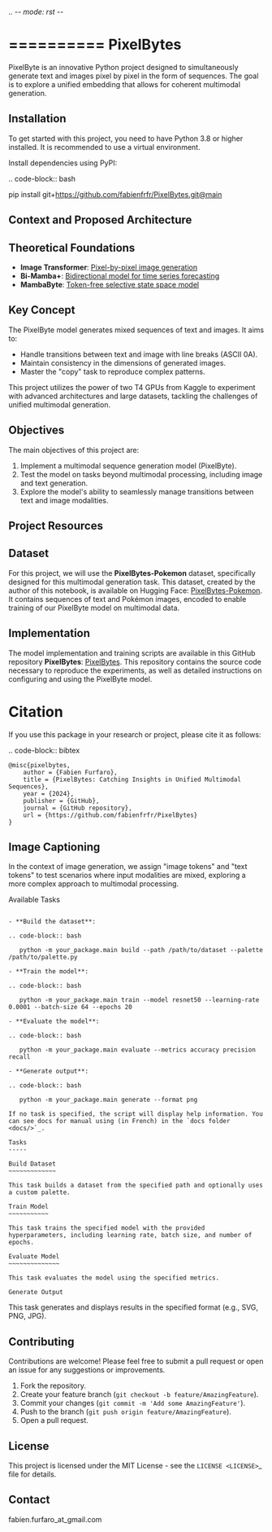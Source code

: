 .. -*- mode: rst -*-

==========
PixelBytes
==========

PixelByte is an innovative Python project designed to simultaneously generate text and images pixel by pixel in the form of sequences. The goal is to explore a unified embedding that allows for coherent multimodal generation.


Installation
------------

To get started with this project, you need to have Python 3.8 or higher installed. It is recommended to use a virtual environment.


Install dependencies using PyPI:

.. code-block:: bash

   pip install git+https://github.com/fabienfrfr/PixelBytes.git@main



Context and Proposed Architecture
----------------------------------

Theoretical Foundations
----------------

- **Image Transformer**: [Pixel-by-pixel image generation](https://arxiv.org/abs/1802.05751)
- **Bi-Mamba+**: [Bidirectional model for time series forecasting](https://arxiv.org/abs/2404.15772)
- **MambaByte**: [Token-free selective state space model](https://arxiv.org/abs/2401.13660)

Key Concept
----------------

The PixelByte model generates mixed sequences of text and images. It aims to:
- Handle transitions between text and image with line breaks (ASCII 0A).
- Maintain consistency in the dimensions of generated images.
- Master the "copy" task to reproduce complex patterns.

This project utilizes the power of two T4 GPUs from Kaggle to experiment with advanced architectures and large datasets, tackling the challenges of unified multimodal generation.

Objectives
---------

The main objectives of this project are:

1. Implement a multimodal sequence generation model (PixelByte).
2. Test the model on tasks beyond multimodal processing, including image and text generation.
3. Explore the model's ability to seamlessly manage transitions between text and image modalities.

Project Resources
-----------------

Dataset
----------------

For this project, we will use the **PixelBytes-Pokemon** dataset, specifically designed for this multimodal generation task. This dataset, created by the author of this notebook, is available on Hugging Face: [PixelBytes-Pokemon](https://huggingface.co/datasets/ffurfaro/PixelBytes-Pokemon). It contains sequences of text and Pokémon images, encoded to enable training of our PixelByte model on multimodal data.

Implementation
----------------

The model implementation and training scripts are available in this GitHub repository **PixelBytes**: [PixelBytes](https://github.com/fabienfrfr/PixelBytes). This repository contains the source code necessary to reproduce the experiments, as well as detailed instructions on configuring and using the PixelByte model.


Citation
========

If you use this package in your research or project, please cite it as follows:

.. code-block:: bibtex

    @misc{pixelbytes,
        author = {Fabien Furfaro},
        title = {PixelBytes: Catching Insights in Unified Multimodal Sequences},
        year = {2024},
        publisher = {GitHub},
        journal = {GitHub repository},
        url = {https://github.com/fabienfrfr/PixelBytes}
    }


Image Captioning
----------------

In the context of image generation, we assign "image tokens" and "text tokens" to test scenarios where input modalities are mixed, exploring a more complex approach to multimodal processing.


Available Tasks
~~~~~~~~~~~~~~~

- **Build the dataset**:

.. code-block:: bash

   python -m your_package.main build --path /path/to/dataset --palette /path/to/palette.py

- **Train the model**:

.. code-block:: bash

   python -m your_package.main train --model resnet50 --learning-rate 0.0001 --batch-size 64 --epochs 20

- **Evaluate the model**:

.. code-block:: bash

   python -m your_package.main evaluate --metrics accuracy precision recall

- **Generate output**:

.. code-block:: bash

   python -m your_package.main generate --format png

If no task is specified, the script will display help information. You can see docs for manual using (in French) in the `docs folder <docs/>`_.

Tasks
-----

Build Dataset
~~~~~~~~~~~~~

This task builds a dataset from the specified path and optionally uses a custom palette.

Train Model
~~~~~~~~~~~

This task trains the specified model with the provided hyperparameters, including learning rate, batch size, and number of epochs.

Evaluate Model
~~~~~~~~~~~~~~

This task evaluates the model using the specified metrics.

Generate Output
~~~~~~~~~~~~~~~

This task generates and displays results in the specified format (e.g., SVG, PNG, JPG).


Contributing
------------

Contributions are welcome! Please feel free to submit a pull request or open an issue for any suggestions or improvements.

1. Fork the repository.
2. Create your feature branch (``git checkout -b feature/AmazingFeature``).
3. Commit your changes (``git commit -m 'Add some AmazingFeature'``).
4. Push to the branch (``git push origin feature/AmazingFeature``).
5. Open a pull request.

License
-------

This project is licensed under the MIT License - see the `LICENSE <LICENSE>`_ file for details.

Contact
-------

fabien.furfaro_at_gmail.com
